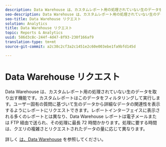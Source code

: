 ```yaml
---
description: Data Warehouse は、カスタムレポート用の処理されていない生のデータを取り出す機能です。カスタムレポートはこのデータをフィルタリングして実行します。ユーザー固有の質問に基づいて生のデータから詳細なデータの関連性を表示するようにレポートにリクエストできます。レポートインターフェイスに表示される多くのレポートとは異なり、Data Warehouse レポートは電子メールまたは FTP 経由で送られ、その処理に最長 72 時間かかります。処理に要する時間は、クエリの複雑さとリクエストされたデータの量に応じて異なります。
seo-description: Data Warehouse は、カスタムレポート用の処理されていない生のデータを取り出す機能です。カスタムレポートはこのデータをフィルタリングして実行します。ユーザー固有の質問に基づいて生のデータから詳細なデータの関連性を表示するようにレポートにリクエストできます。レポートインターフェイスに表示される多くのレポートとは異なり、Data Warehouse レポートは電子メールまたは FTP 経由で送られ、その処理に最長 72 時間かかります。処理に要する時間は、クエリの複雑さとリクエストされたデータの量に応じて異なります。
seo-title: Data Warehouse リクエスト
solution: Analytics
title: Data Warehouse リクエスト
topic: Reports & Analytics
uuid: 586d3c8c-244f-4d47-8f93-230f166af9
translation-type: tm+mt
source-git-commit: a2c38c2cf3a2c1451e2c60e003ebe1fa9bfd145d

---
```



# Data Warehouse リクエスト

Data Warehouse は、カスタムレポート用の処理されていない生のデータを取り出す機能です。カスタムレポートはこのデータをフィルタリングして実行します。ユーザー固有の質問に基づいて生のデータから詳細なデータの関連性を表示するようにレポートにリクエストできます。レポートインターフェイスに表示される多くのレポートとは異なり、Data Warehouse レポートは電子メールまたは FTP 経由で送られ、その処理に最長 72 時間かかります。処理に要する時間は、クエリの複雑さとリクエストされたデータの量に応じて異なります。

<!-- I edited this link so it doesn't point to marketing.adobe.com. Please check -Bob -->

詳しく [は、Data Warehouse](/help/export/data-warehouse/data-warehouse.md) を参照してください。
